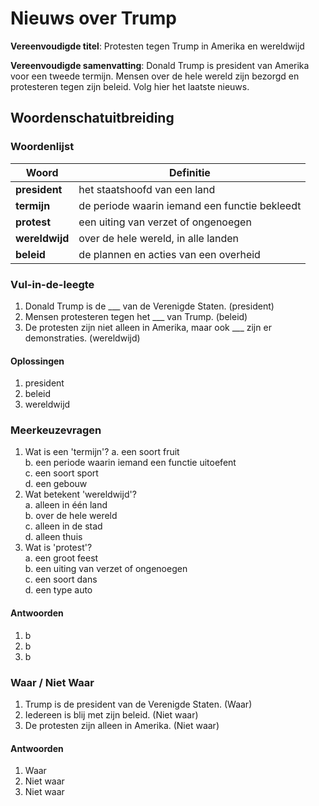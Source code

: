 # Nieuws over Trump
**Vereenvoudigde titel**: Protesten tegen Trump in Amerika en wereldwijd

**Vereenvoudigde samenvatting**: Donald Trump is president van Amerika voor een tweede termijn. Mensen over de hele wereld zijn bezorgd en protesteren tegen zijn beleid. Volg hier het laatste nieuws.

## Woordenschatuitbreiding

### Woordenlijst

| Woord | Definitie |
|-------|-----------|
| **president** | het staatshoofd van een land |
| **termijn** | de periode waarin iemand een functie bekleedt |
| **protest** | een uiting van verzet of ongenoegen |
| **wereldwijd** | over de hele wereld, in alle landen |
| **beleid** | de plannen en acties van een overheid |

### Vul-in-de-leegte
1. Donald Trump is de ___ van de Verenigde Staten. (president)
2. Mensen protesteren tegen het ___ van Trump. (beleid)
3. De protesten zijn niet alleen in Amerika, maar ook ___ zijn er demonstraties. (wereldwijd)

#### Oplossingen
1. president
2. beleid
3. wereldwijd

### Meerkeuzevragen
1. Wat is een 'termijn'?
   a. een soort fruit  
   b. een periode waarin iemand een functie uitoefent  
   c. een soort sport  
   d. een gebouw  
2. Wat betekent 'wereldwijd'?  
   a. alleen in één land  
   b. over de hele wereld  
   c. alleen in de stad  
   d. alleen thuis  
3. Wat is 'protest'?  
   a. een groot feest  
   b. een uiting van verzet of ongenoegen  
   c. een soort dans  
   d. een type auto  

#### Antwoorden
1. b
2. b
3. b

### Waar / Niet Waar
1. Trump is de president van de Verenigde Staten. (Waar)
2. Iedereen is blij met zijn beleid. (Niet waar)
3. De protesten zijn alleen in Amerika. (Niet waar)

#### Antwoorden
1. Waar
2. Niet waar
3. Niet waar